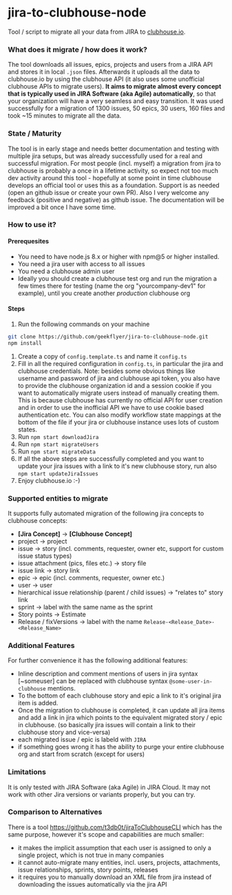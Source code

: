 jira-to-clubhouse-node
======================

Tool / script to migrate all your data from JIRA to [clubhouse.io](https://clubhouse.io/).

### What does it migrate / how does it work?

The tool downloads all issues, epics, projects and users from a JIRA API and stores it in local `.json` files.
Afterwards it uploads all the data to clubhouse.io by using the clubhouse API (it also uses some unofficial clubhouse APIs to migrate users).
**It aims to migrate almost every concept that is typically used in JIRA Software (aka Agile) automatically**, so that your organization will have a very seamless and easy transition.
It was used successfully for a migration of 1300 issues, 50 epics, 30 users, 160 files and took ~15 minutes to migrate all the data.

### State / Maturity

The tool is in early stage and needs better documentation and testing with multiple jira setups, but was already successfully used for a real and successful migration.
For most people (incl. myself) a migration from jira to clubhouse is probably a once in a lifetime activity, so expect not too much dev activity around this tool - hopefully at some point in time clubhouse develops an official tool or uses this as a foundation.
Support is as needed (open an github issue or create your own PR). Also I very welcome any feedback (positive and negative) as github issue.
The documentation will be improved a bit once I have some time.

### How to use it?

#### Prerequesites

- You need to have node.js 8.x or higher with npm@5 or higher installed.
- You need a jira user with access to all issues
- You need a clubhouse admin user
- Ideally you should create a clubhouse test org and run the migration a few times there for testing (name the org "yourcompany-dev1" for example), until you create another *production* clubhouse org

#### Steps

1. Run the following commands on your machine
```sh
git clone https://github.com/geekflyer/jira-to-clubhouse-node.git
npm install
```
1. Create a copy of `config.template.ts` and name it `config.ts`
1. Fill in all the required configuration in `config.ts`, in particular the jira and clubhouse credentials.
   Note: besides some obvious things like username and password of jira and clubhouse api token, you also have to provide the clubhouse organization id and a session cookie if you want to automatically migrate users instead of manually creating them.
   This is because clubhouse has currently no official API for user creation and in order to use the inofficial API we have to use cookie based authentication etc.
   You can also modify workflow state mappings at the bottom of the file if your jira or clubhouse instance uses lots of custom states.
1. Run `npm start downloadJira`
1. Run `npm start migrateUsers`
1. Run `npm start migrateData`
1. If all the above steps are successfully completed and you want to update your jira issues with a link to it's new clubhouse story, run also `npm start updateJiraIssues`
1. Enjoy clubhouse.io :-)

### Supported entities to migrate

It supports fully automated migration of the following jira concepts to clubhouse concepts:

- **[Jira Concept]** -> **[Clubhouse Concept]**
- project -> project
- issue -> story (incl. comments, requester, owner etc, support for custom issue status types)
- issue attachment (pics, files etc.) -> story file
- issue link -> story link
- epic -> epic (incl. comments, requester, owner etc.)
- user -> user
- hierarchical issue relationship (parent / child issues) -> "relates to" story link
- sprint -> label with the same name as the sprint
- Story points -> Estimate
- Release / fixVersions -> label with the name `Release-<Release_Date>-<Release_Name>`

### Additional Features

For further convenience it has the following additional features:

- Inline description and comment mentions of users in jira syntax [~someuser] can be replaced with clubhouse syntax `@some-user-in-clubhouse` mentions.
- To the bottom of each clubhouse story and epic a link to it's original jira item is added.
- Once the migration to clubhouse is completed, it can update all jira items and add a link in jira which points to the equivalent migrated story / epic in clubhouse.
(so basically jira issues will contain a link to their clubhouse story and vice-versa)
- each migrated issue / epic is labeld with `JIRA`
- if something goes wrong it has the ability to purge your entire clubhouse org and start from scratch (except for users)

### Limitations

It is only tested with JIRA Software (aka Agile) in JIRA Cloud. It may not work with other Jira versions or variants properly, but you can try.

### Comparison to Alternatives

There is a tool https://github.com/t3db0t/jiraToClubhouseCLI which has the same purpose, however it's scope and capabilities are much smaller:
- it makes the implicit assumption that each user is assigned to only a single project, which is not true in many companies
- it cannot auto-migrate many entities, incl. users, projects, attachments, issue relationships, sprints, story points, releases
- it requires you to manually download an XML file from jira instead of downloading the issues automatically via the jira API
